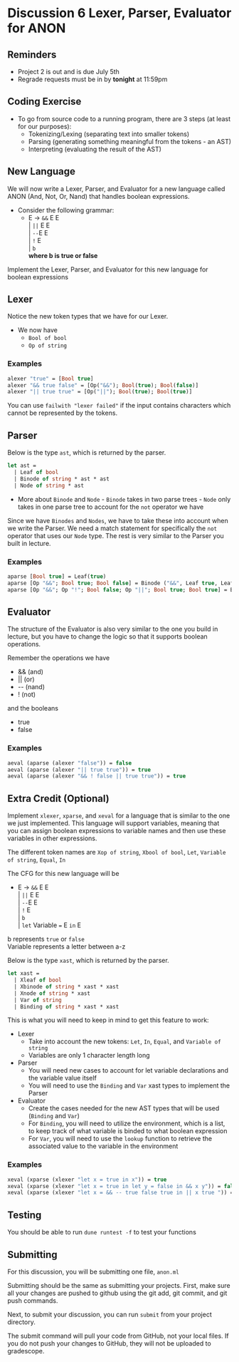 # Discussion 6 Lexer, Parser, Evaluator for ANON

## Reminders
* Project 2 is out and is due July 5th
* Regrade requests must be in by **tonight** at 11:59pm

## Coding Exercise
* To go from source code to a running program, there are 3 steps (at least for our purposes):
    * Tokenizing/Lexing (separating text into smaller tokens)
    * Parsing (generating something meaningful from the tokens - an AST)
    * Interpreting (evaluating the result of the AST) 

## New Language

We will now write a Lexer, Parser, and Evaluator for a new language called ANON (And, Not, Or, Nand) that handles boolean expressions. 

* Consider the following grammar:
    * E -> `&&` E E \
       | `||` E E\
       |   `--`E E\
       |    `!` E\
       |    `b` \
    **where b is true or false**

Implement the Lexer, Parser, and Evaluator for this new language for boolean expressions

## Lexer
Notice the new token types that we have for our Lexer.
- We now have
    -   `Bool of bool`
    -   `Op of string`
   

### Examples
```ocaml
alexer "true" = [Bool true]
alexer "&& true false" = [Op("&&"); Bool(true); Bool(false)]
alexer "|| true true" = [Op("||"); Bool(true); Bool(true)]
```
You can use `failwith "lexer failed"` if the input contains characters which cannot be represented by the tokens.

## Parser
Below is the type `ast`, which is returned by the parser.

```ocaml
let ast =
  | Leaf of bool
  | Binode of string * ast * ast
  | Node of string * ast 
```


 - More about `Binode` and `Node`
        - `Binode` takes in two parse trees
        - `Node` only takes in one parse tree to account for the `not` operator we have

Since we have `Binodes` and `Nodes`, we have to take these into account when we write the Parser. We need a match statement for specifically the `not` operator that uses our `Node` type. The rest is very similar to the Parser you built in lecture.

### Examples
``` ocaml
aparse [Bool true] = Leaf(true)
aparse [Op "&&"; Bool true; Bool false] = Binode ("&&", Leaf true, Leaf false)
aparse [Op "&&"; Op "!"; Bool false; Op "||"; Bool true; Bool true] = Binode ("&&", Node ("!", Leaf false), Binode ("||", Leaf true, Leaf true))

```

## Evaluator
The structure of the Evaluator is also very similar to the one you build in lecture, but you have to change the logic so that it supports boolean operations.

Remember the operations we have
- && (and)
- || (or)
- \-- (nand)
- ! (not)

and the booleans
- true
- false

### Examples
```ocaml
aeval (aparse (alexer "false")) = false
aeval (aparse (alexer "|| true true")) = true
aeval (aparse (alexer "&& ! false || true true")) = true
```

## Extra Credit (Optional)
Implement `xlexer`, `xparse`, and `xeval` for a language that is similar to the one we just implemented. This language will support variables, meaning that you can assign boolean expressions to variable names and then use these variables in other expressions. 

The different token names are `Xop of string`, `Xbool of bool`, `Let`, `Variable of string`, `Equal`, `In`

The CFG for this new language will be
* E -> `&&` E E \
       | `||` E E\
       |   `--`E E\
       |    `!` E\
       |    `b` \
       | `let` Variable `=` E `in` E

b represents `true` or `false`\
Variable represents a letter between a-z


Below is the type `xast`, which is returned by the parser.

```ocaml
let xast =
  | Xleaf of bool 
  | Xbinode of string * xast * xast 
  | Xnode of string * xast 
  | Var of string 
  | Binding of string * xast * xast
``` 

This is what you will need to keep in mind to get this feature to work:
- Lexer 
    - Take into account the new tokens: `Let`, `In`, `Equal`, and `Variable of string`
    - Variables are only 1 character length long 
- Parser
    - You will need new cases to account for let variable declarations and the variable value itself
    - You will need to use the `Binding` and `Var` xast types to implement the Parser
- Evaluator 
    - Create the cases needed for the new AST types that will be used (`Binding` and `Var`)
    - For `Binding`, you will need to utilize the environment, which is a list, to keep track of what variable is binded to what boolean expression
    - For `Var`, you will need to use the `lookup` function to retrieve the associated value to the variable in the environment

### Examples
```ocaml
xeval (xparse (xlexer "let x = true in x")) = true
xeval (xparse (xlexer "let x = true in let y = false in && x y")) = false
xeval (xparse (xlexer "let x = && -- true false true in || x true ")) = true
```

## Testing
You should be able to run `dune runtest -f` to test your functions

## Submitting

For this discussion, you will be submitting one file, `anon.ml`

Submitting should be the same as submitting your projects.
First, make sure all your changes are pushed to github using the git add, git commit, and git push commands.

Next, to submit your discussion, you can run `submit` from your project directory.

The submit command will pull your code from GitHub, not your local files. If you do not push your changes to GitHub, they will not be uploaded to gradescope.
